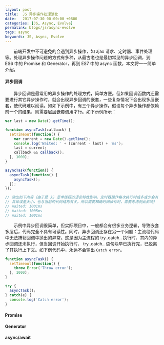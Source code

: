 ```yaml
---
layout: post
title:  JS 异步操作处理演化
date:   2017-07-30 00:00:00 +0800
categories: [JS, Async, Evolve]
permalink: blogs/js/async-evolve
tags: async
keywords: JS, Async, Evolve
---
```


　　前端开发中不可避免的会遇到异步操作，如 ajax 请求、定时器、事件处理等。处理异步操作问题的方式有多种，从最古老也是最初常见的异步回调，到 ES6 中的 Promise 和 Generator，再到 ES7 中的 async 函数，本文将一一简单介绍。

#### 异步回调 ####

　　异步回调是最常用的异步操作的处理方式，简单方便。但如果回调函数内还需要进行其它异步操作时，就会出现异步回调的嵌套，一些复杂情况下会出现多层嵌套，使代码难以阅读。如如下示例中，有三个异步操作，假设每个异步操作都依赖前一个的结果，则需要层层嵌套调用才行。如下示例所示：
 
``` javascript
var last = new Date().getTime();

function asyncTask(callback) {
  setTimeout(function() {
    var current = new Date().getTime();
    console.log('Waited: ' + (current - last) + 'ms');
    last = current;
    callback && callback();
  }, 1000);
}

asyncTask(function() {
  asyncTask(function() {
    asyncTask();
  });
});

// 输出如下内容（由于受 JS 是单线程的语言特性影响，定时器操作每次执行时或多或少会有误差，
// 具体误差大小，也与当前的代码结构有关。所以需要精确时间操作时，需要考虑到此影响）
// Waited: 1001ms
// Waited: 1005ms
// Waited: 1001ms
```

　　示例中异步回调很简单，但实际项目中，一般都会有很多业务逻辑，导致嵌套多层后，代码完全不具有可读性。同时，异步回调还存在另一个问题：主流程代码中无法捕获回调中抛出的异常。这是因为主流程的 try..catch.. 执行时，其内的异步回调还未执行，但当回调开始执行时， try..catch.. 语句块早已执行完，已脱离了其执行上下文。如下例代码中，永远不会输出 `Catch error`。

``` javascript
function asyncTask() {
  setTimeout(function() {
    throw Error('Throw error');
  }, 1000);
}

try {
  asyncTask();
} catch(e) {
  console.log('Catch error');
}
```

#### Promise ####

#### Generator ####

#### async/await ####